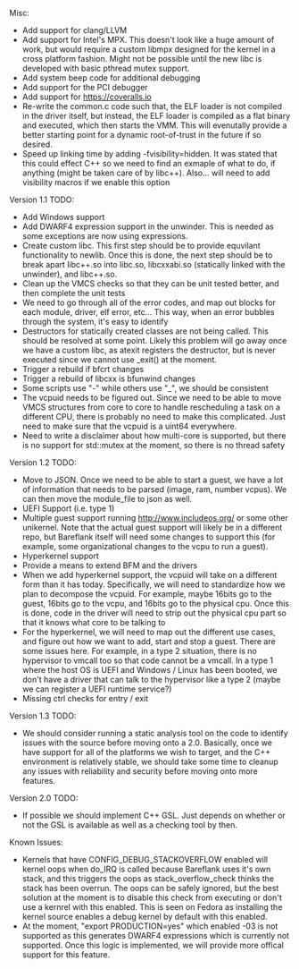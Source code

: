 Misc:
- Add support for clang/LLVM
- Add support for Intel's MPX. This doesn't look like a huge amount of work, but
  would require a custom libmpx designed for the kernel in a cross platform
  fashion. Might not be possible until the new libc is developed with basic
  pthread mutex support.
- Add system beep code for additional debugging
- Add support for the PCI debugger
- Add support for https://coveralls.io
- Re-write the common.c code such that, the ELF loader is not compiled in
  the driver itself, but instead, the ELF loader is compiled as a flat
  binary and executed, which then starts the VMM. This will evenutally provide
  a better starting point for a dynamic root-of-trust in the future if so
  desired.
- Speed up linking time by adding -fvisibility=hidden. It was stated that
  this could effect C++ so we need to find an exmaple of what to do, if
  anything (might be taken care of by libc++). Also... will need to add
  visibility macros if we enable this option

Version 1.1 TODO:
- Add Windows support
- Add DWARF4 expression support in the unwinder. This is needed as some
  exceptions are now using expressions.
- Create custom libc. This first step should be to provide equvilant
  functionality to newlib. Once this is done, the next step should be to break
  apart libc++.so into libc.so, libcxxabi.so (statically linked with the
  unwinder), and libc++.so.
- Clean up the VMCS checks so that they can be unit tested better, and then
  complete the unit tests
- We need to go through all of the error codes, and map out blocks for each
  module, driver, elf error, etc... This way, when an error bubbles through
  the system, it's easy to identify
- Destructors for statically created classes are not being called. This should
  be resolved at some point. Likely this problem will go away once we have a
  custom libc, as atexit registers the destructor, but is never executed since
  we cannot use _exit() at the moment.
- Trigger a rebuild if bfcrt changes
- Trigger a rebuild of libcxx is bfunwind changes
- Some scripts use "-" while others use "_", we should be consistent
- The vcpuid needs to be figured out. Since we need to be able to move VMCS
  structures from core to core to handle rescheduling a task on a different
  CPU, there is probably no need to make this complicated. Just need to make
  sure that the vcpuid is a uint64 everywhere.
- Need to write a disclaimer about how multi-core is supported, but there is
  no support for std::mutex at the moment, so there is no thread safety

Version 1.2 TODO:
- Move to JSON. Once we need to be able to start a guest, we have a lot of
  information that needs to be parsed (image, ram, number vcpus). We can
  then move the module_file to json as well.
- UEFI Support (i.e. type 1)
- Multiple guest support running http://www.includeos.org/ or some other
  unikernel. Note that the actual guest support will likely be in a different
  repo, but Bareflank itself will need some changes to support this (for
  example, some organizational changes to the vcpu to run a guest).
- Hyperkernel support
- Provide a means to extend BFM and the drivers
- When we add hyperkernel support, the vcpuid will take on a different form
  than it has today. Specifically, we will need to standardize how we plan
  to decompose the vcpuid. For example, maybe 16bits go to the guest, 16bits
  go to the vcpu, and 16bits go to the physical cpu. Once this is done,
  code in the driver will need to strip out the physical cpu part so that
  it knows what core to be talking to
- For the hyperkernel, we will need to map out the different use cases,
  and figure out how we want to add, start and stop a guest. There are some
  issues here. For example, in a type 2 situation, there is no hypervisor to
  vmcall too so that code cannot be a vmcall. In a type 1 where the host OS
  is UEFI and Windows / Linux has been booted, we don't have a driver
  that can talk to the hypervisor like a type 2 (maybe we can register a
  UEFI runtime service?)
- Missing ctrl checks for entry / exit

Version 1.3 TODO:
- We should consider running a static analysis tool on the code to identify
  issues with the source before moving onto a 2.0. Basically, once we have
  support for all of the platforms we wish to target, and the C++ environment
  is relatively stable, we should take some time to cleanup any issues
  with reliability and security before moving onto more features.

Version 2.0 TODO:
- If possible we should implement C++ GSL. Just depends on whether or not
  the GSL is available as well as a checking tool by then.

Known Issues:
- Kernels that have CONFIG_DEBUG_STACKOVERFLOW enabled will kernel oops when
  do_IRQ is called because Bareflank uses it's own stack, and this triggers
  the oops as stack_overflow_check thinks the stack has been overrun. The
  oops can be safely ignored, but the best solution at the moment is to
  disable this check from executing or don't use a kernrel with this enabled.
  This is seen on Fedora as installing the kernel source enables a debug kernel
  by default with this enabled.
- At the moment, "export PRODUCTION=yes" which enabled -03 is not supported
  as this generates DWARF4 expressions which is currently not supported. Once
  this logic is implemented, we will provide more offical support for this
  feature.
